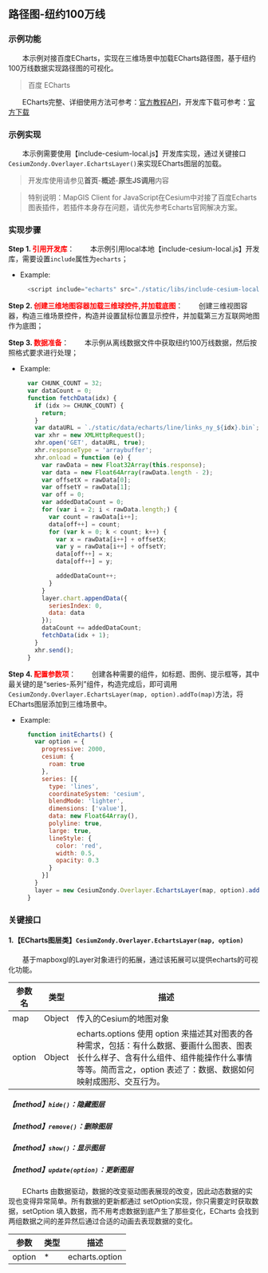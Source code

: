 ## 路径图-纽约100万线

### 示例功能

&ensp;&ensp;&ensp;&ensp;本示例对接百度ECharts，实现在三维场景中加载ECharts路径图，基于纽约100万线数据实现路径图的可视化。

> 百度 ECharts

&ensp;&ensp;&ensp;&ensp;ECharts完整、详细使用方法可参考：<a href="http://echarts.baidu.com/api.html#echarts" target="_blank">官方教程API</a>，开发库下载可参考：<a href="http://echarts.baidu.com/download.html" target="_blank">官方下载</a>

### 示例实现

&ensp;&ensp;&ensp;&ensp;本示例需要使用【include-cesium-local.js】开发库实现，通过关键接口`CesiumZondy.Overlayer.EchartsLayer()`来实现ECharts图层的加载。

> 开发库使用请参见**首页**-**概述**-**原生JS调用**内容

> 特别说明：MapGIS Client for JavaScript在Cesium中对接了百度Echarts图表插件，若插件本身存在问题，请优先参考Echarts官网解决方案。

### 实现步骤

**Step 1. <font color=red>引用开发库</font>**：
&ensp;&ensp;&ensp;&ensp;本示例引用local本地【include-cesium-local.js】开发库，需要设置`include`属性为`echarts`；

* Example:
  ```javascript
    <script include="echarts" src="./static/libs/include-cesium-local.js"></script>
  ```

**Step 2. <font color=red>创建三维地图容器加载三维球控件,并加载底图</font>**：
&ensp;&ensp;&ensp;&ensp;创建三维视图容器，构造三维场景控件，构造并设置鼠标位置显示控件，并加载第三方互联网地图作为底图；

**Step 3. <font color=red>数据准备</font>**：
&ensp;&ensp;&ensp;&ensp;本示例从离线数据文件中获取纽约100万线数据，然后按照格式要求进行处理；

* Example:
  ```javascript
    var CHUNK_COUNT = 32;
    var dataCount = 0;
    function fetchData(idx) {
      if (idx >= CHUNK_COUNT) {
        return;
      }
      var dataURL = `./static/data/echarts/line/links_ny_${idx}.bin`;
      var xhr = new XMLHttpRequest();
      xhr.open('GET', dataURL, true);
      xhr.responseType = 'arraybuffer';
      xhr.onload = function (e) {
        var rawData = new Float32Array(this.response);
        var data = new Float64Array(rawData.length - 2);
        var offsetX = rawData[0];
        var offsetY = rawData[1];
        var off = 0;
        var addedDataCount = 0;
        for (var i = 2; i < rawData.length;) {
          var count = rawData[i++];
          data[off++] = count;
          for (var k = 0; k < count; k++) {
            var x = rawData[i++] + offsetX;
            var y = rawData[i++] + offsetY;
            data[off++] = x;
            data[off++] = y;

            addedDataCount++;
          }
        }
        layer.chart.appendData({
          seriesIndex: 0,
          data: data
        });
        dataCount += addedDataCount;
        fetchData(idx + 1);
      }
      xhr.send();
    }
  ```

**Step 4. <font color=red>配置参数项</font>**：
&ensp;&ensp;&ensp;&ensp;创建各种需要的组件，如标题、图例、提示框等，其中最关键的是“series-系列”组件，构造完成后，即可调用`CesiumZondy.Overlayer.EchartsLayer(map, option).addTo(map)`方法，将ECharts图层添加到三维场景中。

* Example:
  ```javascript
    function initEcharts() {
      var option = {
        progressive: 2000,
        cesium: {
          roam: true
        },
        series: [{
          type: 'lines',
          coordinateSystem: 'cesium',
          blendMode: 'lighter',
          dimensions: ['value'],
          data: new Float64Array(),
          polyline: true,
          large: true,
          lineStyle: {
            color: 'red',
            width: 0.5,
            opacity: 0.3
          }
        }]
      }
      layer = new CesiumZondy.Overlayer.EchartsLayer(map, option).addTo(map);
    }
  ```

### 关键接口

#### 1.【ECharts图层类】`CesiumZondy.Overlayer.EchartsLayer(map, option)`

&ensp;&ensp;&ensp;&ensp;基于mapboxgl的Layer对象进行的拓展，通过该拓展可以提供echarts的可视化功能。

| 参数名  | 类型   | 描述                                                         |
| ------- | ------ | ------------------------------------------------------------ |
| map     | Object | 传入的Cesium的地图对象                                     |
| option | Object | echarts.options 使用 option 来描述其对图表的各种需求，包括：有什么数据、要画什么图表、图表长什么样子、含有什么组件、组件能操作什么事情等等。简而言之，option 表述了：数据、数据如何映射成图形、交互行为。 |

##### 【method】`hide()`：隐藏图层

##### 【method】`remove()`：删除图层

##### 【method】`show()`：显示图层

##### 【method】`update(option)`：更新图层

&ensp;&ensp;&ensp;&ensp;ECharts 由数据驱动，数据的改变驱动图表展现的改变，因此动态数据的实现也变得异常简单。所有数据的更新都通过 setOption实现，你只需要定时获取数据，setOption 填入数据，而不用考虑数据到底产生了那些变化，ECharts 会找到两组数据之间的差异然后通过合适的动画去表现数据的变化。

| 参数   | 类型 | 描述           |
| ------ | ---- | -------------- |
| option | *    | echarts.option |